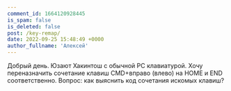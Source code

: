 ```yaml
---
comment_id: 1664120928445
is_spam: false
is_deleted: false
post: /key-remap/
date: 2022-09-25 15:48:49 +0000
author_fullname: 'Алексей'
---
```


Добрый день.
Юзают Хакинтош с обычной РС клавиатурой. Хочу переназначить сочетание клавиш CMD+вправо (влево) на HOME и END соответственно. Вопрос: как выяснить код сочетания искомых клавиш? 
